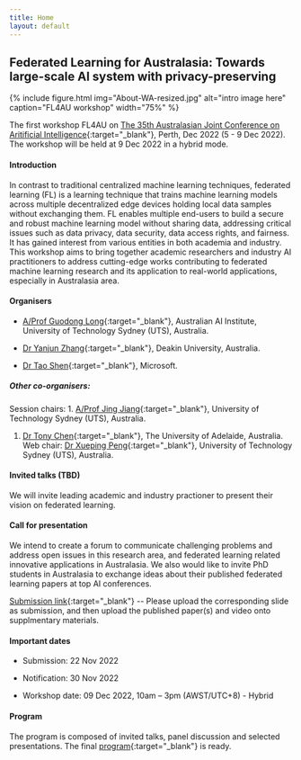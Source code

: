```yaml
---
title: Home
layout: default
---
```


## Federated Learning for Australasia: Towards large-scale AI system with privacy-preserving

{% include figure.html img="About-WA-resized.jpg" alt="intro image here" caption="FL4AU workshop" width="75%" %}

The first workshop FL4AU on [The 35th Australasian Joint Conference on Aritificial Intelligence](https://ajcai2022.org/){:target="_blank"}, Perth, Dec 2022 (5 - 9 Dec 2022). The workshop will be held at 9 Dec 2022 in a hybrid mode.

#### Introduction

In contrast to traditional centralized machine learning techniques, federated learning (FL) is a learning technique that trains machine learning models across multiple decentralized edge devices holding local data samples without exchanging them. FL enables multiple end-users to build a secure and robust machine learning model without sharing data, addressing critical issues such as data privacy, data security, data access rights, and fairness. It has gained interest from various entities in both academia and industry. This workshop aims to bring together academic researchers and industry AI practitioners to address cutting-edge works contributing to federated machine learning research and its application to real-world applications, especially in Australasia area. 

#### Organisers 

- [A/Prof Guodong Long](https://profiles.uts.edu.au/Guodong.Long/){:target="_blank"}, Australian AI Institute, University of Technology Sydney (UTS), Australia.

- [Dr Yanjun Zhang](https://www.deakin.edu.au/about-deakin/people/yanjun-zhang/){:target="_blank"}, Deakin University, Australia.

- [Dr Tao Shen](https://www.microsoft.com/en-us/research/people/shentao/){:target="_blank"}, Microsoft.

##### Other co-organisers:

Session chairs: 1. [A/Prof Jing Jiang](https://profiles.uts.edu.au/jing.jiang){:target="_blank"}, University of Technology Sydney (UTS), Australia.
1. [Dr Tony Chen](https://profiles.uts.edu.au/jing.jiang){:target="_blank"}, The University of Adelaide, Australia.
Web chair: [Dr Xueping Peng](https://profiles.uts.edu.au/Xueping.Peng){:target="_blank"}, University of Technology Sydney (UTS), Australia.


#### Invited talks (TBD)

We will invite leading academic and industry practioner to present their vision on federated learning. 


#### Call for presentation

We intend to create a forum to communicate challenging problems and address open issues in this research area, and federated learning related innovative applications in Australasia. We also would like to invite PhD students in Australasia to exchange ideas about their published federated learning papers at top AI conferences.

[Submission link](https://cmt3.research.microsoft.com/FL4AU2022/){:target="_blank"} -- Please upload the corresponding slide as submission, and then upload the published paper(s) and video onto supplmentary materials. 


#### Important dates

- Submission: 22 Nov 2022 

- Notification: 30 Nov 2022 

- Workshop date: 09 Dec 2022, 10am – 3pm (AWST/UTC+8) - Hybrid

#### Program

The program is composed of invited talks, panel discussion and selected presentations. The final [program](https://fl4au.github.io/pages/1-program.html){:target="_blank"} is ready.

<!--{% include toc.html %}
------
{% include template/credits.html %}-->
